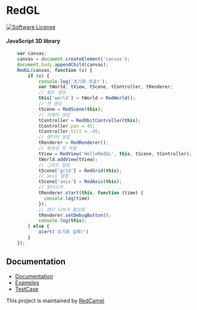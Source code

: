 # RedGL
[![Software License](https://img.shields.io/github/license/swisnl/build-size.svg)](LICENSE)

#### JavaScript 3D library ####
```javascript
    var canvas;
    canvas = document.createElement('canvas');
    document.body.appendChild(canvas);
    RedGL(canvas, function (v) {
        if (v) {
            console.log('초기화 성공!');
            var tWorld, tView, tScene, tController, tRenderer;
            // 월드 생성
            this['world'] = tWorld = RedWorld();
            // 씬 생성
            tScene = RedScene(this);
            // 카메라 생성
            tController = RedObitController(this);
            tController.pan = 45;
            tController.tilt = -45;
            // 렌더러 생성
            tRenderer = RedRenderer();
            // 뷰생성 및 적용
            tView = RedView('HelloRedGL', this, tScene, tController);
            tWorld.addView(tView);
            // 그리드 설정
            tScene['grid'] = RedGrid(this);
            // axis 설정
            tScene['axis'] = RedAxis(this);
            // 렌더시작
            tRenderer.start(this, function (time) {
              console.log(time)
            });
            // 렌더 디버거 활성화
            tRenderer.setDebugButton();
            console.log(this);
        } else {
            alert('초기화 실패!')
        }
    });
```

## Documentation
- [Documentation](https://redcamel.github.io/RedGL2/redDoc/index.html)
- [Examples](https://redcamel.github.io/RedGL2/example/index.html)
- [TestCase](https://redcamel.github.io/RedGL2/testCase/index.html)

This project is maintained by [RedCamel](mailto:webseon@gmail.com)
